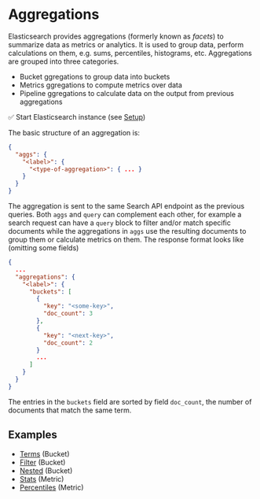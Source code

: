 # Aggregations

Elasticsearch provides aggregations (formerly known as *facets*) to summarize data as metrics or analytics. It is used to group data, perform calculations on them, e.g. sums, percentiles, histograms, etc. Aggregations are grouped into three categories.

* Bucket ggregations to group data into buckets
* Metrics ggregations to compute metrics over data
* Pipeline ggregations to calculate data on the output from previous aggregations

✅ Start Elasticsearch instance (see [Setup](./../introduction/setup.md))

The basic structure of an aggregation is:

```json
{
  "aggs": {
    "<label>": {
      "<type-of-aggregation>": { ... }
    }
  }
}
```

The aggregation is sent to the same Search API endpoint as the previous queries. Both `aggs` and `query` can complement each other, for example a search request can have a `query` block to filter and/or match specific documents while the aggregations in `aggs` use the resulting documents to group them or calculate metrics on them. The response format looks like (omitting some fields)

```json
{
  ...
  "aggregations": {
    "<label>": {
      "buckets": [
        {
          "key": "<some-key>",
          "doc_count": 3
        },
        {
          "key": "<next-key>",
          "doc_count": 2
        }
        ...
      ]
    }
  }
}
```

The entries in the `buckets` field are sorted by field `doc_count`, the number of documents that match the same term.


## Examples

* [Terms](./terms_aggs.md) (Bucket)
* [Filter](./filter_aggs.md) (Bucket)
* [Nested](./nested_aggs.md) (Bucket)
* [Stats](./stats_aggs.md) (Metric)
* [Percentiles](./percentiles_aggs.md) (Metric)
